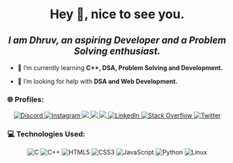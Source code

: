 <h1 align="center">Hey 👋, nice to see you.</h1>
<h2 align = "center"><b><i>I am Dhruv, an aspiring Developer and a Problem Solving enthusiast.</b></i></h2>

- 🌱 I’m currently learning **C++, DSA, Problem Solving and Development.**

- 🤝 I’m looking for help with **DSA and Web Development.**

### 🌐 Profiles:
<p align="center">
    <a href="https://discord.gg/#0127">
        <img src="https://img.shields.io/badge/Discord-%237289DA.svg?logo=discord&logoColor=white" alt="Discord">
    </a>
    <a href="https://instagram.com/_dhruv.17">
        <img src="https://img.shields.io/badge/Instagram-%23E4405F.svg?logo=Instagram&logoColor=white" alt="Instagram">
    </a>
    <a href="https://leetcode.com/soap_mactavish/">
        <img src="https://img.shields.io/badge/dynamic/json?style=flat-square&labelColor=black&color=%23ffa116&label=Solved&query=solved&url=https%3A%2F%2Fbadge.xyli.tech/%2Fapi%2Fusers%2Fsoap_mactavish&logo=leetcode&logoColor=yellow)">
    </a>
    <a href="https://auth.geeksforgeeks.org/user/dhruvnitj/practice">
        <img src="https://img.shields.io/badge/GeeksforGeeks-gray?style=flat-square&logo=geeksforgeeks&logoColor=35914c">
    </a>
    <a href="https://www.codechef.com/users/dhruv_nitj_17">
        <img src="https://img.shields.io/badge/CodeChef-%23964B00.svg?style=flat-square&logo=CodeChef&logoColor=white">
    </a>
    <a href="https://linkedin.com/in/dhruv1708">
        <img src="https://img.shields.io/badge/LinkedIn-%230077B5.svg?logo=linkedin&logoColor=white" alt="LinkedIn">
    </a>
    <a href="https://stackoverflow.com/users/18243612">
        <img src="https://img.shields.io/badge/-Stackoverflow-FE7A16?logo=stack-overflow&logoColor=white" alt="Stack Overflow">
    </a>
    <a href="https://twitter.com/dhr_uvvv">
        <img src="https://img.shields.io/badge/Twitter-%231DA1F2.svg?logo=Twitter&logoColor=white" alt="Twitter">
    </a>    
</p>

### 💻 Technologies Used:
<p align="center">
    <img src="https://img.shields.io/badge/c-%2300599C.svg?style=for-the-badge&logo=c&logoColor=white" alt="C">
    <img src="https://img.shields.io/badge/c++-%2300599C.svg?style=for-the-badge&logo=c%2B%2B&logoColor=white" alt="C++">
    <img src="https://img.shields.io/badge/html5-%23E34F26.svg?style=for-the-badge&logo=html5&logoColor=white" alt="HTML5">
    <img src="https://img.shields.io/badge/css3-%231572B6.svg?style=for-the-badge&logo=css3&logoColor=white" alt="CSS3">
    <img src="https://img.shields.io/badge/javascript-%23323330.svg?style=for-the-badge&logo=javascript&logoColor=%23F7DF1E" alt="JavaScript">
    <img src="https://img.shields.io/badge/python-3670A0?style=for-the-badge&logo=python&logoColor=ffdd54" alt="Python">
    <img src="https://img.shields.io/badge/Linux-FCC624?style=for-the-badge&logo=linux&logoColor=black" alt="Linux">
</p>

##
<!-- Proudly created with GPRM ( https://gprm.itsvg.in ) -->
